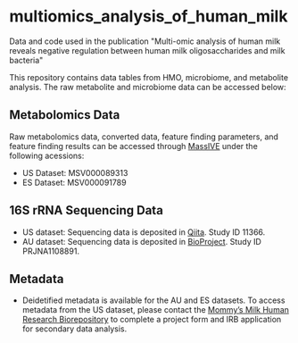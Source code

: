 # multiomics_analysis_of_human_milk
Data and code used in the publication "Multi-omic analysis of human milk reveals negative regulation between human milk oligosaccharides and milk bacteria"

This repository contains data tables from HMO, microbiome, and metabolite analysis. The raw metabolite and microbiome data can be accessed below:

## Metabolomics Data
Raw metabolomics data, converted data, feature finding parameters, and feature finding results can be accessed through [MassIVE](http://massive.ucsd.edu) under the following acessions:

- US Dataset: MSV000089313
- ES Dataset: MSV000091789


## 16S rRNA Sequencing Data

- US dataset: Sequencing data is deposited in [Qiita](https://qiita.ucsd.edu/). Study ID 11366.
- AU dataset: Sequencing data is deposited in [BioProject](https://www.ncbi.nlm.nih.gov/bioproject/). Study ID PRJNA1108891.


## Metadata

- Deidetified metadata is available for the AU and ES datasets. To access metadata from the US dataset, please contact the [Mommy’s Milk Human Research Biorepository](https://mommysmilkresearch.org/human-milk-sample-request/) to complete a project form and IRB application for secondary data analysis.



